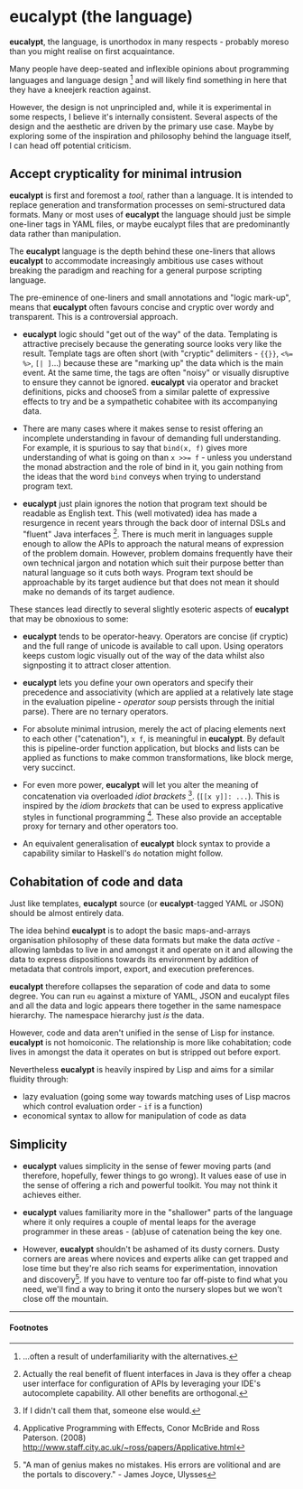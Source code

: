 # **eucalypt** (the language)

**eucalypt**, the language, is unorthodox in many respects - probably
moreso than you might realise on first acquaintance.

Many people have deep-seated and inflexible opinions about programming
languages and language design [^1] and will likely find something in
here that they have a kneejerk reaction against.

However, the design is not unprincipled and, while it is experimental
in some respects, I believe it's internally consistent. Several
aspects of the design and the aesthetic are driven by the primary use
case. Maybe by exploring some of the inspiration and philosophy behind
the language itself, I can head off potential criticism.

## Accept crypticality for minimal intrusion

**eucalypt** is first and foremost a *tool*, rather than a language. It is
intended to replace generation and transformation processes on
semi-structured data formats. Many or most uses of **eucalypt** the
language should just be simple one-liner tags in YAML files, or maybe
eucalypt files that are predominantly data rather than manipulation.

The **eucalypt** language is the depth behind these one-liners that allows
**eucalypt** to accommodate increasingly ambitious use cases without
breaking the paradigm and reaching for a general purpose scripting
language.

The pre-eminence of one-liners and small annotations and "logic
mark-up", means that **eucalypt** often favours concise and cryptic over
wordy and transparent. This is a controversial approach.

- **eucalypt** logic should "get out of the way" of the data. Templating
  is attractive precisely because the generating source looks very
  like the result. Template tags are often short (with "cryptic"
  delimiters - `{{}}`, `<%= %>`, `[| ]`...) because these are "marking
  up" the data which is the main event. At the same time, the tags are
  often "noisy" or visually disruptive to ensure they cannot be
  ignored. **eucalypt** via operator and bracket definitions, picks and
  chooseS from a similar palette of expressive effects to try and be a
  sympathetic cohabitee with its accompanying data.

- There are many cases where it makes sense to resist offering an
  incomplete understanding in favour of demanding full understanding.
  For example, it is spurious to say that `bind(x, f)` gives more
  understanding of what is going on than `x >>= f` - unless you
  understand the monad abstraction and the role of bind in it, you
  gain nothing from the ideas that the word `bind` conveys when trying
  to understand program text.

- **eucalypt** just plain ignores the notion that program text should be
  readable as English text. This (well motivated) idea has made a
  resurgence in recent years through the back door of internal DSLs
  and "fluent" Java interfaces [^2]. There is much merit in languages
  supple enough to allow the APIs to approach the natural means of
  expression of the problem domain. However, problem domains
  frequently have their own technical jargon and notation which suit
  their purpose better than natural language so it cuts both ways.
  Program text should be approachable by its target audience but that
  does not mean it should make no demands of its target audience.

These stances lead directly to several slightly esoteric aspects of
**eucalypt** that may be obnoxious to some:

- **eucalypt** tends to be operator-heavy. Operators are concise (if
  cryptic) and the full range of unicode is available to call upon.
  Using operators keeps custom logic visually out of the way of the
  data whilst also signposting it to attract closer attention.

- **eucalypt** lets you define your own operators and specify their
  precedence and associativity (which are applied at a relatively late
  stage in the evaluation pipeline - *operator soup* persists through
  the initial parse). There are no ternary operators.

- For absolute minimal intrusion, merely the act of placing elements
  next to each other ("catenation"), `x f`, is meaningful in **eucalypt**.
  By default this is pipeline-order function application, but blocks
  and lists can be applied as functions to make common
  transformations, like block merge, very succinct.

- For even more power, **eucalypt** will let you alter the meaning of
  concatenation via overloaded *idiot brackets* [^3]. (`[[x y]]:
  ...`). This is inspired by the *idiom brackets* that can be used to
  express applicative styles in functional programming [^4]. These
  also provide an acceptable proxy for ternary and other operators
  too.

- An equivalent generalisation of **eucalypt** block syntax to provide a
  capability similar to Haskell's `do` notation might follow.

## Cohabitation of code and data

Just like templates, **eucalypt** source (or **eucalypt**-tagged YAML or JSON)
should be almost entirely data.

The idea behind **eucalypt** is to adopt the basic maps-and-arrays
organisation philosophy of these data formats but make the data
*active* - allowing lambdas to live in and amongst it and operate on
it and allowing the data to express dispositions towards its
environment by addition of metadata that controls import, export, and
execution preferences.

**eucalypt** therefore collapses the separation of code and data to some
degree. You can run `eu` against a mixture of YAML, JSON and eucalypt
files and all the data and logic appears there together in the same
namespace hierarchy. The namespace hierarchy just *is* the data.

However, code and data aren't unified in the sense of Lisp for
instance. **eucalypt** is not homoiconic. The relationship is more like
cohabitation; code lives in amongst the data it operates on but is
stripped out before export.

Nevertheless **eucalypt** is heavily inspired by Lisp and aims for a
similar fluidity through:

- lazy evaluation (going some way towards matching uses of Lisp macros
  which control evaluation order - `if` is a function)
- economical syntax to allow for manipulation of code as data

## Simplicity

- **eucalypt** values simplicity in the sense of fewer moving parts (and
  therefore, hopefully, fewer things to go wrong). It values ease of
  use in the sense of offering a rich and powerful toolkit. You may
  not think it achieves either.

- **eucalypt** values familiarity more in the "shallower" parts of the
  language where it only requires a couple of mental leaps for the
  average programmer in these areas - (ab)use of catenation being the
  key one.

- However, **eucalypt** shouldn't be ashamed of its dusty corners. Dusty
  corners are areas where novices and experts alike can get trapped
  and lose time but they're also rich seams for experimentation,
  innovation and discovery[^5]. If you have to venture too far
  off-piste to find what you need, we'll find a way to bring it onto
  the nursery slopes but we won't close off the mountain.


---

#### Footnotes

[^1]: ...often a result of underfamiliarity with the alternatives.

[^2]: Actually the real benefit of fluent interfaces in Java is they
	offer a cheap user interface for configuration of APIs by
	leveraging your IDE's autocomplete capability. All other benefits
	are orthogonal.

[^3]: If I didn't call them that, someone else would.

[^4]: Applicative Programming with Effects, Conor McBride and Ross
	Paterson. (2008)
	http://www.staff.city.ac.uk/~ross/papers/Applicative.html

[^5]: "A man of genius makes no mistakes. His errors are volitional
	and are the portals to discovery." - James Joyce, Ulysses
